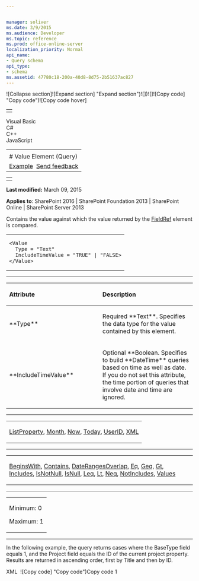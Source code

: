 ```yaml
---


manager: soliver
ms.date: 3/9/2015
ms.audience: Developer
ms.topic: reference
ms.prod: office-online-server
localization_priority: Normal
api_name:
- Query schema
api_type:
- schema
ms.assetid: 47780c18-200a-40d8-8d75-2b51637ac827
---
```


![Collapse
section]![Expand
section] "Expand section")![]()![])![]![]()![Copy
code] "Copy code")![Copy code
hover]
<table>
<tbody>
<tr class="odd">
<td align="left"></td>
</tr>
</tbody>
</table>

Visual Basic  
C\#  
C++  
JavaScript  

<table>
<tbody>
<tr class="odd">
<td align="left"><span id="runningHeaderText"></span></td>
</tr>
<tr class="even">
<td align="left"># Value Element (Query)</td>
</tr>
<tr class="odd">
<td align="left"><a href="#exampleToggle">Example</a>  <span id="headfeedbackarea" class="feedbackhead"><a href="javascript:SubmitFeedback(&#39;docthis@Microsoft.com&#39;,&#39;&#39;,&#39;&#39;,&#39;&#39;,&#39;1.0.18082.1225&#39;,&#39;%0\dThank%20you%20for%20your%20feedback.%20The%20developer%20writing%20teams%20use%20your%20feedback%20to%20improve%20documentation.%20While%20we%20are%20reviewing%20your%20feedback,%20we%20may%20send%20you%20e-mail%20to%20ask%20for%20clarification%20or%20feedback%20on%20a%20solution.%20We%20do%20not%20use%20your%20e-mail%20address%20for%20any%20other%20purpose%20and%20we%20delete%20it%20after%20we%20finish%20our%20review.%0\AFor%20further%20information%20about%20the%20privacy%20policies%20of%20Microsoft,%20please%20see%20http://privacy.microsoft.com/en-us/default.aspx.%0\A%0\d&#39;,&#39;Customer%20feedback&#39;);">Send feedback</a></span></td>
</tr>
</tbody>
</table>

<table>
<colgroup>
<col width="100%" />
</colgroup>
<tbody>
<tr class="odd">
<td align="left"></td>
</tr>
</tbody>
</table>

**Last modified:** March 09, 2015

**Applies to**: SharePoint 2016 | SharePoint Foundation 2013 |
SharePoint Online | SharePoint Server 2013

Contains the value against which the value returned by the
[FieldRef](fieldref-element-query.md) element is
compared.

<span codelanguage="other"></span>
<table>
<colgroup>
<col width="100%" />
</colgroup>
<tbody>
<tr class="odd">
<td align="left"><pre><code>&lt;Value
  Type = &quot;Text&quot;
  IncludeTimeValue = &quot;TRUE&quot; | &quot;FALSE&gt;
&lt;/Value&gt;</code></pre></td>
</tr>
</tbody>
</table>


-----------------------------------------------------------------------------------------------------------------------------------------------------------------------------------------------

<table>
<colgroup>
<col width="50%" />
<col width="50%" />
</colgroup>
<thead>
<tr class="header">
<th align="left"><p>Attribute</p></th>
<th align="left"><p>Description</p></th>
</tr>
</thead>
<tbody>
<tr class="odd">
<td align="left"><p>**Type**</p></td>
<td align="left"><p>Required **Text**. Specifies the data type for the value contained by this element.</p></td>
</tr>
<tr class="even">
<td align="left"><p>**IncludeTimeValue**</p></td>
<td align="left"><p>Optional **Boolean</span>. Specifies to build **DateTime** queries based on time as well as date. If you do not set this attribute, the time portion of queries that involve date and time are ignored.</p></td>
</tr>
</tbody>
</table>


---------------------------------------------------------------------------------------------------------------------------------------------------------------------------------------------------

<table>
<colgroup>
<col width="100%" />
</colgroup>
<tbody>
<tr class="odd">
<td align="left"><p><a href="listproperty-element-query.md">ListProperty</a>, <a href="month-element-query.md">Month</a>, <a href="now-element-query.md">Now</a>, <a href="today-element-query.md">Today</a>, <a href="userid-element-query.md">UserID</a>, <a href="xml-element.md">XML</a></p></td>
</tr>
</tbody>
</table>


----------------------------------------------------------------------------------------------------------------------------------------------------------------------------------------------------

<table>
<colgroup>
<col width="100%" />
</colgroup>
<tbody>
<tr class="odd">
<td align="left"><p><a href="beginswith-element-query.md">BeginsWith</a>, <a href="contains-element-query.md">Contains</a>, <a href="daterangesoverlap-element-query.md">DateRangesOverlap</a>, <a href="eq-element-query.md">Eq</a>, <a href="geq-element-query.md">Geq</a>, <a href="gt-element-query.md">Gt</a>, <a href="includes-element-query.md">Includes</a>, <a href="isnotnull-element-query.md">IsNotNull</a>, <a href="isnull-element-query.md">IsNull</a>, <a href="leq-element-query.md">Leq</a>, <a href="lt-element-query.md">Lt</a>, <a href="neq-element-query.md">Neq</a>, <a href="notincludes-element-query.md">NotIncludes</a>, <a href="values-element-query.md">Values</a></p></td>
</tr>
</tbody>
</table>


------------------------------------------------------------------------------------------------------------------------------------------------------------------------------------------------

<table>
<colgroup>
<col width="100%" />
</colgroup>
<tbody>
<tr class="odd">
<td align="left"><p>Minimum: 0</p>
<p>Maximum: 1</p></td>
</tr>
</tbody>
</table>


------------------------------------------------------------------------------------------------------------------------------------------------------------------------------------------

In the following example, the query returns cases where the <span
class="keyword">BaseType</span> field equals 1, and the Project field
equals the ID of the current project property. Results are returned in
ascending order, first by Title and then by ID.

<span codelanguage="xmlLang"></span>
XML 
<span class="copyCode" onclick="CopyCode(this)"
onkeypress="CopyCode_CheckKey(this, event)"
onmouseover="ChangeCopyCodeIcon(this)"
onmouseout="ChangeCopyCodeIcon(this)" tabindex="0">![Copy
code] "Copy code")Copy code</span>
    <Query>
      <Where>
        <And>
          <Eq>
            <FieldRef Name="BaseType" />
            <Value Type="Integer">1</Value>
          </Eq>
          <Eq>
            <FieldRef Name="Project" />
            <Value Type="Integer">
              <ProjectProperty Select="ID" />
            </Value>
          </Eq>
        </And>
      </Where>
      <OrderBy>
        <FieldRef Name="Title" />
        <FieldRef Name="ID" />
      </OrderBy>
    </Query>








